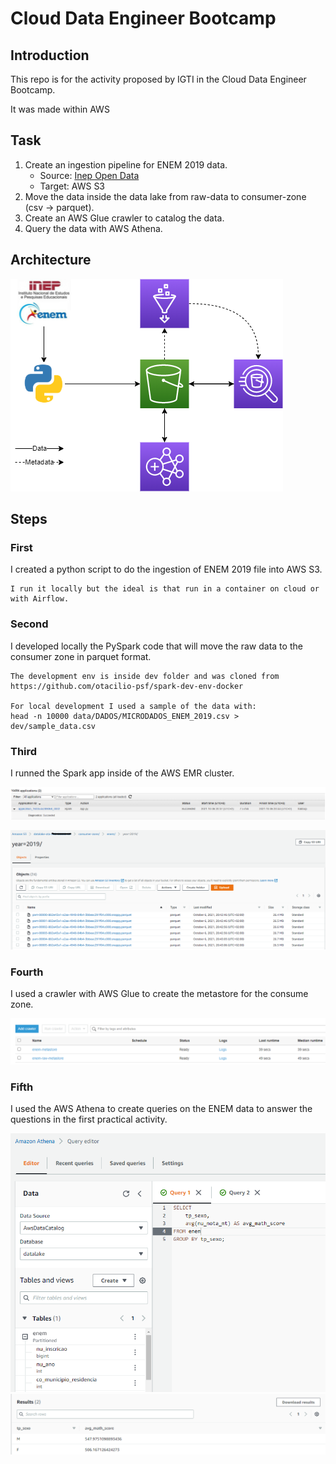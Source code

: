 # Cloud Data Engineer Bootcamp

## Introduction

This repo is for the activity proposed by IGTI in the Cloud Data Engineer Bootcamp.

It was made within AWS

## Task

1. Create an ingestion pipeline for ENEM 2019 data.
    * Source: [Inep Open Data](https://www.gov.br/inep/pt-br/acesso-a-informacao/dados-abertos/microdados/enem)
    * Target: AWS S3
2. Move the data inside the data lake from raw-data to consumer-zone (csv -> parquet).
3. Create an AWS Glue crawler to catalog the data.
4. Query the data with AWS Athena.

## Architecture

![Architecture](.attachment/architecture.png "Architecture")

## Steps

### First

I created a python script to do the ingestion of ENEM 2019 file into AWS S3.

    I run it locally but the ideal is that run in a container on cloud or with Airflow.

### Second

I developed locally the PySpark code that will move the raw data to the consumer zone in parquet format.

    The development env is inside dev folder and was cloned from https://github.com/otacilio-psf/spark-dev-env-docker

    For local development I used a sample of the data with:
    head -n 10000 data/DADOS/MICRODADOS_ENEM_2019.csv > dev/sample_data.csv

### Third

I runned the Spark app inside of the AWS EMR cluster.

![Spark result](.attachment/spark-app-result.png "Spark result")

![S3 Result](.attachment/spark-app-result-s3.png "S3 Result")

### Fourth

I used a crawler with AWS Glue to create the metastore for the consume zone.

![Glue crawler](.attachment/glue-crawler.png "Glue crawler")

### Fifth

I used the AWS Athena to create queries on the ENEM data to answer the questions in the first practical activity.

![Athena Queries](.attachment/athena-result.png "Athena Queries")
![Athena Queries](.attachment/athena-result2.png "Athena Queries")